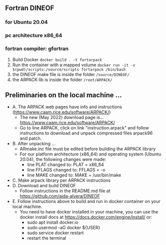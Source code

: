 ## Fortran DINEOF

### for Ubuntu 20.04

### pc architecture x86_64

### fortran compiler: gfortran

1. Build Docker `docker build . -t fortarpack`
2. Run the container with a mapped volume `docker run -it -v $(pwd)/scripts:/source/scripts fortarpack /bin/bash`
3. the DINEOF make file is inside the folder `/source/DINEOF/`
4. the ARPACK lib is inside the folder `/root/ARPACK/`

## Preliminaries on the local machine ...

- A. The ARPACK web pages have info and instructions (https://www.caam.rice.edu/software/ARPACK/)
  - The new (May 2022) download page is... https://www.caam.rice.edu/software/ARPACK/
  - Go to line ARPACK, click on link "instruction.arpack" and follow instructions to download
    and unpack compressed files arpack96 and patch.
- B. After unpacking ...
  - ARmake.inc file must be edited before building the ARPACK library
  - For our platform architecture (x86_64) and operating system (Ubuntu 20.04), the following changes were made:
    - line PLAT changed to: PLAT = x86_64
    - line FFLAGS changed to: FFLAGS = -o
    - line MAKE changed to: MAKE = /usr/bin/make
- C. Make arpack library per ARPACK instructions
- D. Download and build DINEOF
  - Follow instructions in the README.md file at https://github.com/aida-alvera/DINEOF
- E. Follow instructions above to build and run in docker container on your local machine.
  - You need to have docker installed in your machine, you can use the docker install docs at https://docs.docker.com/engine/install/ or:
    - sudo apt install docker.io
    - sudo usermod -aG docker ${USER}
    - sudo service docker restart
    - restart the terminal
